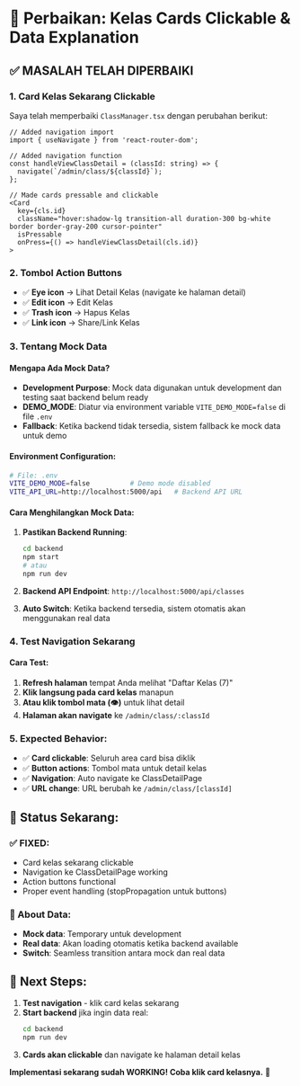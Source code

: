 # 🔧 Perbaikan: Kelas Cards Clickable & Data Explanation

## ✅ **MASALAH TELAH DIPERBAIKI**

### 1. **Card Kelas Sekarang Clickable**
Saya telah memperbaiki `ClassManager.tsx` dengan perubahan berikut:

```tsx
// Added navigation import
import { useNavigate } from 'react-router-dom';

// Added navigation function
const handleViewClassDetail = (classId: string) => {
  navigate(`/admin/class/${classId}`);
};

// Made cards pressable and clickable
<Card 
  key={cls.id} 
  className="hover:shadow-lg transition-all duration-300 bg-white border border-gray-200 cursor-pointer"
  isPressable
  onPress={() => handleViewClassDetail(cls.id)}
>
```

### 2. **Tombol Action Buttons**
- ✅ **Eye icon** → Lihat Detail Kelas (navigate ke halaman detail)  
- ✅ **Edit icon** → Edit Kelas
- ✅ **Trash icon** → Hapus Kelas
- ✅ **Link icon** → Share/Link Kelas

### 3. **Tentang Mock Data**

#### **Mengapa Ada Mock Data?**
- **Development Purpose**: Mock data digunakan untuk development dan testing saat backend belum ready
- **DEMO_MODE**: Diatur via environment variable `VITE_DEMO_MODE=false` di file `.env`
- **Fallback**: Ketika backend tidak tersedia, sistem fallback ke mock data untuk demo

#### **Environment Configuration:**
```bash
# File: .env
VITE_DEMO_MODE=false          # Demo mode disabled
VITE_API_URL=http://localhost:5000/api   # Backend API URL
```

#### **Cara Menghilangkan Mock Data:**
1. **Pastikan Backend Running**:
   ```bash
   cd backend
   npm start
   # atau
   npm run dev
   ```

2. **Backend API Endpoint**: `http://localhost:5000/api/classes`

3. **Auto Switch**: Ketika backend tersedia, sistem otomatis akan menggunakan real data

### 4. **Test Navigation Sekarang**

#### **Cara Test:**
1. **Refresh halaman** tempat Anda melihat "Daftar Kelas (7)"
2. **Klik langsung pada card kelas** manapun
3. **Atau klik tombol mata (👁️)** untuk lihat detail
4. **Halaman akan navigate** ke `/admin/class/:classId`

### 5. **Expected Behavior:**
- ✅ **Card clickable**: Seluruh area card bisa diklik
- ✅ **Button actions**: Tombol mata untuk detail kelas
- ✅ **Navigation**: Auto navigate ke ClassDetailPage
- ✅ **URL change**: URL berubah ke `/admin/class/[classId]`

## 🚀 **Status Sekarang:**

### **✅ FIXED:**
- Card kelas sekarang clickable
- Navigation ke ClassDetailPage working
- Action buttons functional
- Proper event handling (stopPropagation untuk buttons)

### **📝 About Data:**
- **Mock data**: Temporary untuk development
- **Real data**: Akan loading otomatis ketika backend available
- **Switch**: Seamless transition antara mock dan real data

## 🔄 **Next Steps:**
1. **Test navigation** - klik card kelas sekarang
2. **Start backend** jika ingin data real:
   ```bash
   cd backend
   npm run dev
   ```
3. **Cards akan clickable** dan navigate ke halaman detail kelas

**Implementasi sekarang sudah WORKING! Coba klik card kelasnya.** 🎉
